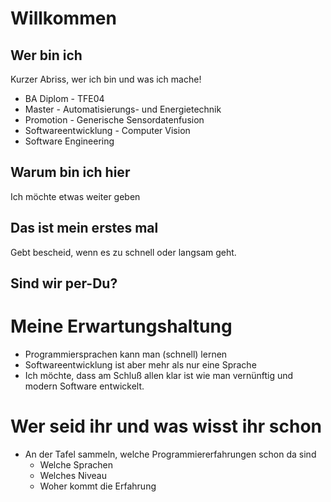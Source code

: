 # Willkommen
## Wer bin ich
Kurzer Abriss, wer ich bin und was ich mache!
* BA Diplom - TFE04
* Master - Automatisierungs- und Energietechnik
* Promotion - Generische Sensordatenfusion
* Softwareentwicklung - Computer Vision
* Software Engineering
  
## Warum bin ich hier
Ich möchte etwas weiter geben

## Das ist mein erstes mal
Gebt bescheid, wenn es zu schnell oder langsam geht.

## Sind wir per-Du?

# Meine Erwartungshaltung
* Programmiersprachen kann man (schnell) lernen
* Softwareentwicklung ist aber mehr als nur eine Sprache
* Ich möchte, dass am Schluß allen klar ist wie man vernünftig und modern Software entwickelt.

# Wer seid ihr und was wisst ihr schon
* An der Tafel sammeln, welche Programmiererfahrungen schon da sind
  * Welche Sprachen
  * Welches Niveau
  * Woher kommt die Erfahrung
